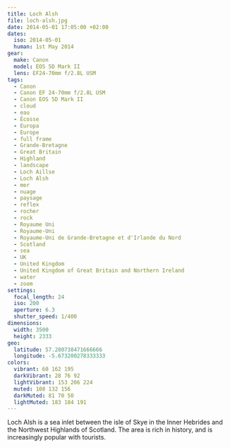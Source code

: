 ```yaml
---
title: Loch Alsh
file: loch-alsh.jpg
date: 2014-05-01 17:05:00 +02:00
dates:
  iso: 2014-05-01
  human: 1st May 2014
gear:
  make: Canon
  model: EOS 5D Mark II
  lens: EF24-70mm f/2.8L USM
tags:
  - Canon
  - Canon EF 24-70mm f/2.8L USM
  - Canon EOS 5D Mark II
  - cloud
  - eau
  - Écosse
  - Europa
  - Europe
  - full frame
  - Grande-Bretagne
  - Great Britain
  - Highland
  - landscape
  - Loch Aillse
  - Loch Alsh
  - mer
  - nuage
  - paysage
  - reflex
  - rocher
  - rock
  - Royaume Uni
  - Royaume-Uni
  - Royaume-Uni de Grande-Bretagne et d'Irlande du Nord
  - Scotland
  - sea
  - UK
  - United Kingdom
  - United Kingdom of Great Britain and Northern Ireland
  - water
  - zoom
settings:
  focal_length: 24
  iso: 200
  aperture: 6.3
  shutter_speed: 1/400
dimensions:
  width: 3500
  height: 2333
geo:
  latitude: 57.280738471666666
  longitude: -5.673200278333333
colors:
  vibrant: 60 162 195
  darkVibrant: 28 76 92
  lightVibrant: 153 206 224
  muted: 108 132 156
  darkMuted: 81 70 50
  lightMuted: 183 184 191
---
```


Loch Alsh is a sea inlet between the isle of Skye in the Inner Hebrides and the Northwest Highlands of Scotland. The area is rich in history, and is increasingly popular with tourists.
